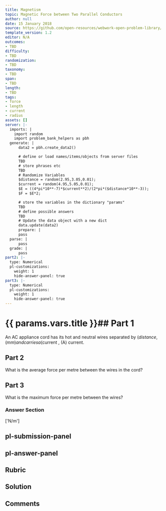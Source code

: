 ```yaml
---
title: Magnetism
topic: Magnetic Force between Two Parallel Conductors
author: null
date: 15 January 2018
source: https://github.com/open-resources/webwork-open-problem-library/tree/master/Contrib/BrockPhysics/College_Physics_Urone/22.Magnetism/22-10.Magnetic_Force_between_Two_Parallel_Conductors/NU_U17_22_10_005.pg
template_version: 1.2
editor: N/A
outcomes:
- TBD
difficulty:
- TBD
randomization:
- TBD
taxonomy:
- TBD
span:
- TBD
length:
- TBD
tags:
- force
- length
- current
- radius
assets: []
server: |-
  imports: |
    import random
    import problem_bank_helpers as pbh
  generate: |
      data2 = pbh.create_data2()

      # define or load names/items/objects from server files
      TBD
      # store phrases etc
      TBD
      # Randomize Variables
      $distance = random(2.95,3.05,0.01);
      $current = random(4.95,5.05,0.01);
      $E = ((4*pi*10**-7)*$current**2)/(2*pi*($distance*10**-3));
      $F = $E*2;

      # store the variables in the dictionary "params"
      TBD
      # define possible answers
      TBD
      # Update the data object with a new dict
      data.update(data2)
      prepare: |
      pass
  parse: |
      pass
  grade: |
      pass
part2: |-
  type: Numerical
  pl-customizations:
    weight: 1
    hide-answer-panel: true
part3: |-
  type: Numerical
  pl-customizations:
    weight: 1
    hide-answer-panel: true
---
```


# {{ params.vars.title }}## Part 1 
An AC appliance cord has its hot and neutral wires separated by ($distance , (mm) and carries a ($current , (A) current. 
## Part 2 
What is the average force per metre between the wires in the cord? 
## Part 3 
What is the maximum force per metre between the wires? 


### Answer Section 
['N/m']

## pl-submission-panel 


## pl-answer-panel 


## Rubric 


## Solution 


## Comments 


